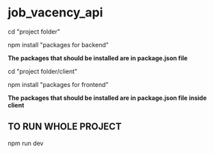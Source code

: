 # job_vacency_api

cd "project folder"

npm install "packages for backend"

**The packages that should be installed are in package.json file**

cd "project folder/client"

npm install "packages for frontend"

**The packages that should be installed are in package.json file inside client**

## TO RUN WHOLE PROJECT

npm run dev

